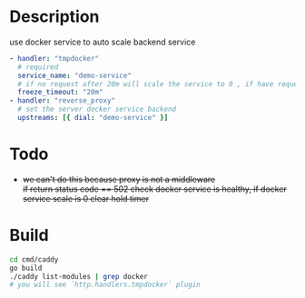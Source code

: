# Description

use docker service to auto scale backend service

```yaml
- handler: "tmpdocker"
  # required
  service_name: "demo-service"
  # if no request after 20m will scale the service to 0 , if have request will scale to 1
  freeze_timeout: "20m"
- handler: "reverse_proxy"
  # set the server docker service backend
  upstreams: [{ dial: "demo-service" }]
```

# Todo

- <del>
  we can't do this because proxy is not a middleware<br/>
  if return status code == 502 check docker service is healthy, if docker service scale is 0 clear hold timer
  </del>

# Build

```sh
cd cmd/caddy
go build
./caddy list-modules | grep docker
# you will see `http.handlers.tmpdocker` plugin
```
